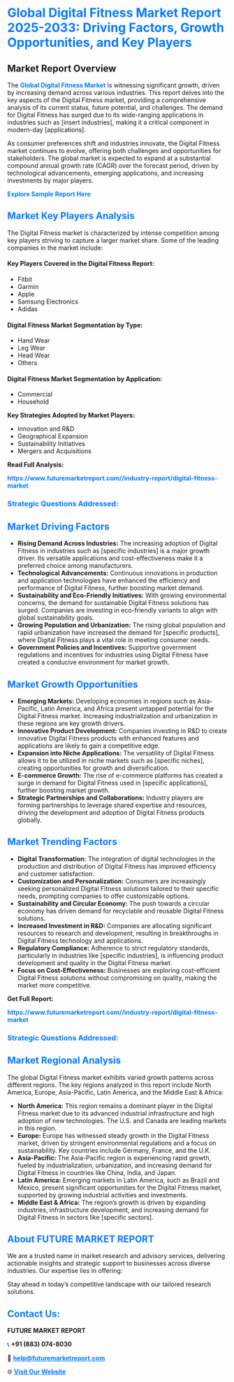 <h1 style="color: #007BFF;">Global Digital Fitness Market Report 2025-2033: Driving Factors, Growth Opportunities, and Key Players</h1>

<section id="overview">
<h2>Market Report Overview</h2>
<p>The <a href="https://www.futuremarketreport.com//industry-report/digital-fitness-market" style="color: #007BFF; text-decoration: none;"><strong>Global Digital Fitness Market</strong></a> is witnessing significant growth, driven by increasing demand across various industries. This report delves into the key aspects of the Digital Fitness market, providing a comprehensive analysis of its current status, future potential, and challenges. The demand for Digital Fitness has surged due to its wide-ranging applications in industries such as [insert industries], making it a critical component in modern-day [applications].</p>
<p>As consumer preferences shift and industries innovate, the Digital Fitness market continues to evolve, offering both challenges and opportunities for stakeholders. The global market is expected to expand at a substantial compound annual growth rate (CAGR) over the forecast period, driven by technological advancements, emerging applications, and increasing investments by major players.</p>
</section>

<section id="overview">
<p><a href="https://www.futuremarketreport.com//request-sample/reportId=50638" style="color: #007BFF; text-decoration: none;"><strong>Explore Sample Report Here</strong></a></p>
</section>

<section id="key-players">
<h2 style="color: #007BFF;">Market Key Players Analysis</h2>
<p>The Digital Fitness market is characterized by intense competition among key players striving to capture a larger market share. Some of the leading companies in the market include:</p>
<h4>Key Players Covered in the Digital Fitness Report:</h4>
<ul><li>Fitbit</li><li>Garmin</li><li>Apple</li><li>Samsung Electronics</li><li>Adidas</li></ul>
<h4>Digital Fitness Market Segmentation by Type:</h4>
<ul><li>Hand Wear</li><li>Leg Wear</li><li>Head Wear</li><li>Others</li></ul>

<h4>Digital Fitness Market Segmentation by Application:</h4>
<ul><li>Commercial</li><li>Household</li></ul>
<p><strong>Key Strategies Adopted by Market Players:</strong></p>
<ul>
<li>Innovation and R&D</li>
<li>Geographical Expansion</li>
<li>Sustainability Initiatives</li>
<li>Mergers and Acquisitions</li>
</ul>
</section>

<section>
<p><strong>Read Full Analysis: </strong></p><a href="https://www.futuremarketreport.com//industry-report/digital-fitness-market" style="color: #007BFF; text-decoration: none;"><strong>https://www.futuremarketreport.com//industry-report/digital-fitness-market</strong></a>
<h3 style="color: #007BFF;">Strategic Questions Addressed:</h3>
</section>

<section id="driving-factors">
<h2 style="color: #007BFF;">Market Driving Factors</h2>
<ul>
<li><strong>Rising Demand Across Industries:</strong> The increasing adoption of Digital Fitness in industries such as [specific industries] is a major growth driver. Its versatile applications and cost-effectiveness make it a preferred choice among manufacturers.</li>
<li><strong>Technological Advancements:</strong> Continuous innovations in production and application technologies have enhanced the efficiency and performance of Digital Fitness, further boosting market demand.</li>
<li><strong>Sustainability and Eco-Friendly Initiatives:</strong> With growing environmental concerns, the demand for sustainable Digital Fitness solutions has surged. Companies are investing in eco-friendly variants to align with global sustainability goals.</li>
<li><strong>Growing Population and Urbanization:</strong> The rising global population and rapid urbanization have increased the demand for [specific products], where Digital Fitness plays a vital role in meeting consumer needs.</li>
<li><strong>Government Policies and Incentives:</strong> Supportive government regulations and incentives for industries using Digital Fitness have created a conducive environment for market growth.</li>
</ul>
</section>

<section id="growth-opportunities">
<h2 style="color: #007BFF;">Market Growth Opportunities</h2>
<ul>
<li><strong>Emerging Markets:</strong> Developing economies in regions such as Asia-Pacific, Latin America, and Africa present untapped potential for the Digital Fitness market. Increasing industrialization and urbanization in these regions are key growth drivers.</li>
<li><strong>Innovative Product Development:</strong> Companies investing in R&D to create innovative Digital Fitness products with enhanced features and applications are likely to gain a competitive edge.</li>
<li><strong>Expansion into Niche Applications:</strong> The versatility of Digital Fitness allows it to be utilized in niche markets such as [specific niches], creating opportunities for growth and diversification.</li>
<li><strong>E-commerce Growth:</strong> The rise of e-commerce platforms has created a surge in demand for Digital Fitness used in [specific applications], further boosting market growth.</li>
<li><strong>Strategic Partnerships and Collaborations:</strong> Industry players are forming partnerships to leverage shared expertise and resources, driving the development and adoption of Digital Fitness products globally.</li>
</ul>
</section>

<section id="trending-factors">
<h2 style="color: #007BFF;">Market Trending Factors</h2>
<ul>
<li><strong>Digital Transformation:</strong> The integration of digital technologies in the production and distribution of Digital Fitness has improved efficiency and customer satisfaction.</li>
<li><strong>Customization and Personalization:</strong> Consumers are increasingly seeking personalized Digital Fitness solutions tailored to their specific needs, prompting companies to offer customizable options.</li>
<li><strong>Sustainability and Circular Economy:</strong> The push towards a circular economy has driven demand for recyclable and reusable Digital Fitness solutions.</li>
<li><strong>Increased Investment in R&D:</strong> Companies are allocating significant resources to research and development, resulting in breakthroughs in Digital Fitness technology and applications.</li>
<li><strong>Regulatory Compliance:</strong> Adherence to strict regulatory standards, particularly in industries like [specific industries], is influencing product development and quality in the Digital Fitness market.</li>
<li><strong>Focus on Cost-Effectiveness:</strong> Businesses are exploring cost-efficient Digital Fitness solutions without compromising on quality, making the market more competitive.</li>
</ul>
</section>

<section>
<p><strong>Get Full Report: </strong></p><a href="https://www.futuremarketreport.com//industry-report/digital-fitness-market" style="color: #007BFF; text-decoration: none;"><strong>https://www.futuremarketreport.com//industry-report/digital-fitness-market</strong></a>
<h3 style="color: #007BFF;">Strategic Questions Addressed:</h3>
</section>


<section id="regional-analysis">
<h2 style="color: #007BFF;">Market Regional Analysis</h2>
<p>The global Digital Fitness market exhibits varied growth patterns across different regions. The key regions analyzed in this report include North America, Europe, Asia-Pacific, Latin America, and the Middle East & Africa:</p>
<ul>
<li><strong>North America:</strong> This region remains a dominant player in the Digital Fitness market due to its advanced industrial infrastructure and high adoption of new technologies. The U.S. and Canada are leading markets in this region.</li>
<li><strong>Europe:</strong> Europe has witnessed steady growth in the Digital Fitness market, driven by stringent environmental regulations and a focus on sustainability. Key countries include Germany, France, and the U.K.</li>
<li><strong>Asia-Pacific:</strong> The Asia-Pacific region is experiencing rapid growth, fueled by industrialization, urbanization, and increasing demand for Digital Fitness in countries like China, India, and Japan.</li>
<li><strong>Latin America:</strong> Emerging markets in Latin America, such as Brazil and Mexico, present significant opportunities for the Digital Fitness market, supported by growing industrial activities and investments.</li>
<li><strong>Middle East & Africa:</strong> The region’s growth is driven by expanding industries, infrastructure development, and increasing demand for Digital Fitness in sectors like [specific sectors].</li>
</ul>
</section>

<footer>
<h2 style="color: #007BFF;">About FUTURE MARKET REPORT</h2>
<p>We are a trusted name in market research and advisory services, delivering actionable insights and strategic support to businesses across diverse industries. Our expertise lies in offering:</p>

<p>Stay ahead in today’s competitive landscape with our tailored research solutions.</p>

<h2 style="color: #007BFF;">Contact Us:</h2>
<p><strong>FUTURE MARKET REPORT</strong></p>
<p>📞 <strong>+91 (883) 074-8030</strong></p>
<p>📧 <strong><a href="mailto:help@futuremarketreport.com" style="color: #007BFF;">help@futuremarketreport.com</a></strong></p>
<p>🌐 <strong><a href="https://www.futuremarketreport.com/" style="color: #007BFF;">Visit Our Website</a></strong></p>
</footer>